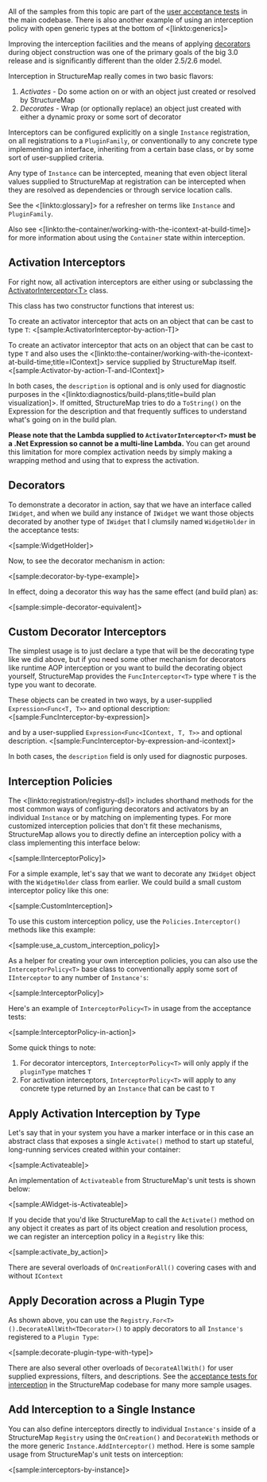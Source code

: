 <!--Title: Interception and Decorators-->
<!--Url: interception-and-decorators-->

All of the samples from this topic are part of the [user acceptance tests](https://github.com/structuremap/structuremap/blob/master/src/StructureMap.Testing/Acceptance/interception_acceptance_tests.cs) in the main codebase. There is also another example of using an interception policy with 
open generic types at the bottom of <[linkto:generics]>

Improving the interception facilities and the means of applying [decorators](https://en.wikipedia.org/wiki/Decorator_pattern) during object construction was one of the primary
goals of the big 3.0 release and is significantly different than the older 2.5/2.6 model. 

Interception in StructureMap really comes
in two basic flavors:

1. _Activates_ - Do some action on or with an object just created or resolved by StructureMap
1. _Decorates_ - Wrap (or optionally replace) an object just created with either a dynamic proxy or some sort of decorator

Interceptors can be configured explicitly on a single `Instance` registration, on all registrations to a `PluginFamily`, or conventionally
to any concrete type implementing an interface, inheriting from a certain base class, or by some sort of user-supplied
criteria.

Any type of `Instance` can be intercepted, meaning that even object literal values supplied to StructureMap at registration can be
intercepted when they are resolved as dependencies or through service location calls.

See the <[linkto:glossary]> for a refresher on terms like `Instance` and `PluginFamily`.

Also see <[linkto:the-container/working-with-the-icontext-at-build-time]> for more information about using the `Container` state within interception.

## Activation Interceptors

For right now, all activation interceptors are either using or subclassing the [ActivatorInterceptor&lt;T&gt;](https://github.com/structuremap/structuremap/blob/master/src/StructureMap/Building/Interception/ActivatorInterceptor.cs) class.

This class has two constructor functions that interest us:

To create an activator interceptor that acts on an object that can be cast to type `T`:
<[sample:ActivatorInterceptor-by-action-T]>


To create an activator interceptor that acts on an object that can be cast to type `T` and
also uses the <[linkto:the-container/working-with-the-icontext-at-build-time;title=IContext]> service supplied by StructureMap itself.
<[sample:Activator-by-action-T-and-IContext]>

In both cases, the `description` is optional and is only used for diagnostic purposes in the <[linkto:diagnostics/build-plans;title=build plan visualization]>. If 
omitted, StructureMap tries to do a `ToString()` on the Expression for the description and that frequently suffices to understand what's going on in the build plan.

**Please note that the Lambda supplied to `ActivatorInterceptor<T>` must be a .Net Expression so cannot be a multi-line Lambda.**
You can get around this limitation for more complex activation needs by simply making a wrapping method and using that
to express the activation.


## Decorators

To demonstrate a decorator in action, say that we have an interface called `IWidget`, and when we build any instance
of `IWidget` we want those objects decorated by another type of `IWidget` that I clumsily named `WidgetHolder` in the
acceptance tests:

<[sample:WidgetHolder]>

Now, to see the decorator mechanism in action:

<[sample:decorator-by-type-example]>

In effect, doing a decorator this way has the same effect (and build plan) as:

<[sample:simple-decorator-equivalent]>

## Custom Decorator Interceptors

The simplest usage is to just declare a type that will be the decorating type like we did above, but if you need some
other mechanism for decorators like runtime AOP interception or you want to build the decorating object yourself, StructureMap
provides the `FuncInterceptor<T>` type where `T` is the type you want to decorate.

These objects can be created in two ways, by a user-supplied `Expression<Func<T, T>>` and optional description:
<[sample:FuncInterceptor-by-expression]>

and by a user-supplied `Expression<Func<IContext, T, T>>` and optional description.
<[sample:FuncInterceptor-by-expression-and-icontext]>

In both cases, the `description` field is only used for diagnostic purposes.

## Interception Policies

The <[linkto:registration/registry-dsl]> includes shorthand methods for the most common ways of configuring decorators
and activators by an individual `Instance` or by matching on implementing types. For more customized interception policies
that don't fit these mechanisms, StructureMap allows you to directly define an interception policy with a class
implementing this interface below:

<[sample:IInterceptorPolicy]>

For a simple example, let's say that we want to decorate any `IWidget` object with the
`WidgetHolder` class from earlier. We could build a small custom interceptor policy 
like this one:

<[sample:CustomInterception]>

To use this custom interception policy, use the `Policies.Interceptor()` methods like this example:

<[sample:use_a_custom_interception_policy]>


As a helper for creating your own interception policies, you can also use the `InterceptorPolicy<T>` base class
to conventionally apply some sort of `IInterceptor` to any number of `Instance's`:

<[sample:InterceptorPolicy<T>]>

Here's an example of `InterceptorPolicy<T>` in usage from the acceptance tests:

<[sample:InterceptorPolicy<T>-in-action]>

Some quick things to note:
1. For decorator interceptors, `InterceptorPolicy<T>` will only apply if the `pluginType` matches `T`
1. For activation interceptors, `InterceptorPolicy<T>` will apply to any concrete type returned by an `Instance` that can be
cast to `T`


## Apply Activation Interception by Type

Let's say that in your system you have a marker interface or in this case an abstract class that exposes a single
`Activate()` method to start up stateful, long-running services created within your container:

<[sample:Activateable]>

An implementation of `Activateable` from StructureMap's unit tests is shown below:

<[sample:AWidget-is-Activateable]>

If you decide that you'd like StructureMap to call the `Activate()` method on any object it creates as
part of its object creation and resolution process, we can register an interception policy in a `Registry`
like this:

<[sample:activate_by_action]>

There are several overloads of `OnCreationForAll()` covering cases with and without `IContext`


## Apply Decoration across a Plugin Type

As shown above, you can use the `Registry.For<T>().DecorateAllWith<TDecorator>()` to apply decorators to all `Instance's`
registered to a `Plugin Type`:

<[sample:decorate-plugin-type-with-type]>

There are also several other overloads of `DecorateAllWith()` for user supplied expressions, filters, and descriptions. See the
[acceptance tests for interception](https://github.com/structuremap/structuremap/blob/master/src/StructureMap.Testing/Acceptance/interception_acceptance_tests.cs) in the StructureMap codebase for many more sample usages.



## Add Interception to a Single Instance

You can also define interceptors directly to individual `Instance's` inside of a StructureMap `Registry` using the
`OnCreation()` and `DecorateWith` methods or the more generic `Instance.AddInterceptor()` method. Here is some sample
usage from StructureMap's unit tests on interception:

<[sample:interceptors-by-instance]>